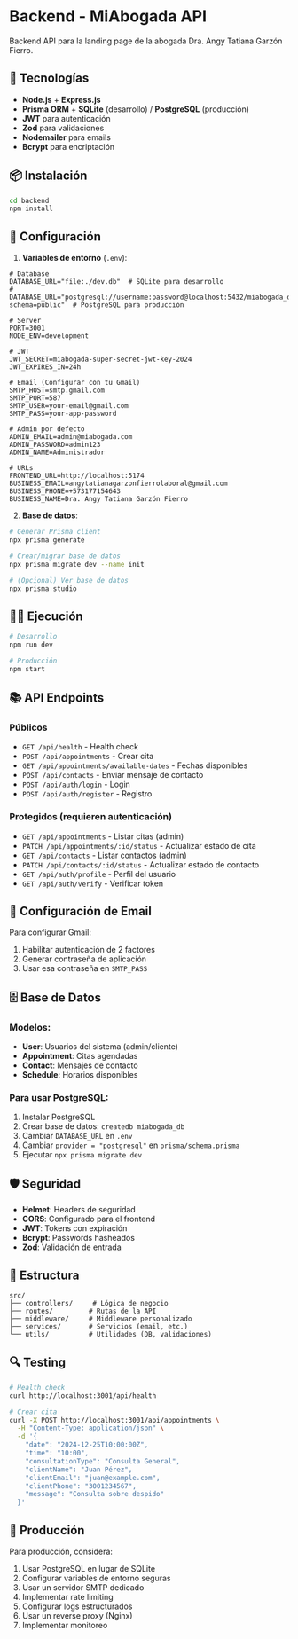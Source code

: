 # Backend - MiAbogada API

Backend API para la landing page de la abogada Dra. Angy Tatiana Garzón Fierro.

## 🚀 Tecnologías

- **Node.js** + **Express.js**
- **Prisma ORM** + **SQLite** (desarrollo) / **PostgreSQL** (producción)
- **JWT** para autenticación
- **Zod** para validaciones
- **Nodemailer** para emails
- **Bcrypt** para encriptación

## 📦 Instalación

```bash
cd backend
npm install
```

## 🔧 Configuración

1. **Variables de entorno** (`.env`):
```env
# Database
DATABASE_URL="file:./dev.db"  # SQLite para desarrollo
# DATABASE_URL="postgresql://username:password@localhost:5432/miabogada_db?schema=public"  # PostgreSQL para producción

# Server
PORT=3001
NODE_ENV=development

# JWT
JWT_SECRET=miabogada-super-secret-jwt-key-2024
JWT_EXPIRES_IN=24h

# Email (Configurar con tu Gmail)
SMTP_HOST=smtp.gmail.com
SMTP_PORT=587
SMTP_USER=your-email@gmail.com
SMTP_PASS=your-app-password

# Admin por defecto
ADMIN_EMAIL=admin@miabogada.com
ADMIN_PASSWORD=admin123
ADMIN_NAME=Administrador

# URLs
FRONTEND_URL=http://localhost:5174
BUSINESS_EMAIL=angytatianagarzonfierrolaboral@gmail.com
BUSINESS_PHONE=+573177154643
BUSINESS_NAME=Dra. Angy Tatiana Garzón Fierro
```

2. **Base de datos**:
```bash
# Generar Prisma client
npx prisma generate

# Crear/migrar base de datos
npx prisma migrate dev --name init

# (Opcional) Ver base de datos
npx prisma studio
```

## 🏃‍♂️ Ejecución

```bash
# Desarrollo
npm run dev

# Producción
npm start
```

## 📚 API Endpoints

### Públicos
- `GET /api/health` - Health check
- `POST /api/appointments` - Crear cita
- `GET /api/appointments/available-dates` - Fechas disponibles
- `POST /api/contacts` - Enviar mensaje de contacto
- `POST /api/auth/login` - Login
- `POST /api/auth/register` - Registro

### Protegidos (requieren autenticación)
- `GET /api/appointments` - Listar citas (admin)
- `PATCH /api/appointments/:id/status` - Actualizar estado de cita
- `GET /api/contacts` - Listar contactos (admin)
- `PATCH /api/contacts/:id/status` - Actualizar estado de contacto
- `GET /api/auth/profile` - Perfil del usuario
- `GET /api/auth/verify` - Verificar token

## 📧 Configuración de Email

Para configurar Gmail:

1. Habilitar autenticación de 2 factores
2. Generar contraseña de aplicación
3. Usar esa contraseña en `SMTP_PASS`

## 🗄️ Base de Datos

### Modelos:
- **User**: Usuarios del sistema (admin/cliente)
- **Appointment**: Citas agendadas
- **Contact**: Mensajes de contacto
- **Schedule**: Horarios disponibles

### Para usar PostgreSQL:

1. Instalar PostgreSQL
2. Crear base de datos: `createdb miabogada_db`
3. Cambiar `DATABASE_URL` en `.env`
4. Cambiar `provider = "postgresql"` en `prisma/schema.prisma`
5. Ejecutar `npx prisma migrate dev`

## 🛡️ Seguridad

- **Helmet**: Headers de seguridad
- **CORS**: Configurado para el frontend
- **JWT**: Tokens con expiración
- **Bcrypt**: Passwords hasheados
- **Zod**: Validación de entrada

## 📝 Estructura

```
src/
├── controllers/     # Lógica de negocio
├── routes/         # Rutas de la API
├── middleware/     # Middleware personalizado
├── services/       # Servicios (email, etc.)
└── utils/          # Utilidades (DB, validaciones)
```

## 🔍 Testing

```bash
# Health check
curl http://localhost:3001/api/health

# Crear cita
curl -X POST http://localhost:3001/api/appointments \
  -H "Content-Type: application/json" \
  -d '{
    "date": "2024-12-25T10:00:00Z",
    "time": "10:00",
    "consultationType": "Consulta General",
    "clientName": "Juan Pérez",
    "clientEmail": "juan@example.com",
    "clientPhone": "3001234567",
    "message": "Consulta sobre despido"
  }'
```

## 🚀 Producción

Para producción, considera:

1. Usar PostgreSQL en lugar de SQLite
2. Configurar variables de entorno seguras
3. Usar un servidor SMTP dedicado
4. Implementar rate limiting
5. Configurar logs estructurados
6. Usar un reverse proxy (Nginx)
7. Implementar monitoreo